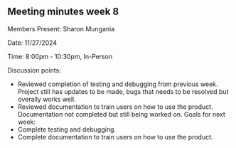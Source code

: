 ## Meeting minutes week 8

Members Present: Sharon Mungania

Date: 11/27/2024

Time: 8:00pm - 10:30pm, In-Person
 
Discussion points:  
* Reviewed completion of testing and debugging from previous week.  
    Project still has updates to be made, bugs that needs to be resolved but overally works well.
* Reviewed documentation to train users on how to use the product.
    Documentation not completed but still being worked on.
Goals for next week:  
* Complete testing and debugging.  
* Complete documentation to train users on how to use the product.
